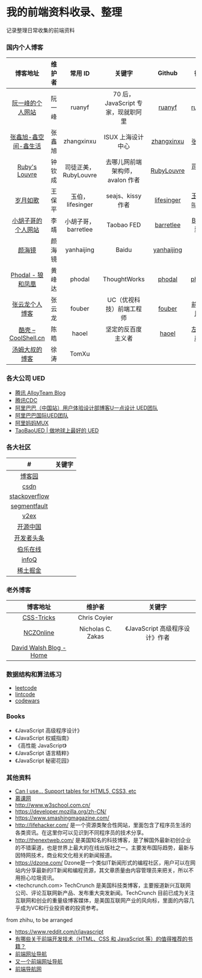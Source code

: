 # 我的前端资料收录、整理
记录整理日常收集的前端资料

### 国内个人博客

| 博客地址 | 维护者 | 常用 ID | 关键字 | Github | 微博 | 知乎 |
|:---:|:---:|:---:|:---:|:---:|:---:|:---:|
| [阮一峰的个人网站](http://www.ruanyifeng.com/home.html) | 阮一峰 | ruanyf | 70 后，JavaScript 专家，现就职阿里 | [ruanyf](https://github.com/ruanyf) | [ruanyf](http://weibo.com/ruanyf) | 
| [张鑫旭-鑫空间-鑫生活](http://www.zhangxinxu.com/wordpress/) | 张鑫旭 | zhangxinxu | ISUX 上海设计中心 | [zhangxinxu](https://github.com/zhangxinxu) | [张鑫旭](http://weibo.com/zhangxinxu) |
| [Ruby's Louvre](http://www.cnblogs.com/rubylouvre/) | 钟钦成 | 司徒正美，RubyLouvre | 去哪儿网前端架构师，avalon 作者 | [RubyLouvre](https://github.com/RubyLouvre) | [司徒正美](http://weibo.com/jslouvre) | [司徒正美](https://www.zhihu.com/people/si-tu-zheng-mei) |
| [岁月如歌](https://lifesinger.wordpress.com/) | 王保平 | 玉伯，lifesinger  | seajs、kissy 作者 | [lifesinger](https://github.com/lifesinger) | [玉伯也叫黑侠](http://weibo.com/lifesinger) | [玉伯](https://www.zhihu.com/people/lifesinger) |
| [小胡子哥的个人网站](http://www.barretlee.com/) | 李靖 | 小胡子哥，barretlee | Taobao FED | [barretlee](https://github.com/barretlee) | [Barret李靖](http://weibo.com/173248656) |
| [颜海镜](http://yanhaijing.com/) | 颜海镜 | yanhaijing | Baidu | [yanhaijing](https://github.com/yanhaijing) |  | [颜海镜](https://www.zhihu.com/people/yanhaijing) |
| [Phodal - 狼和凤凰](https://www.phodal.com/) | 黄峰达 | phodal | ThoughtWorks | [phodal](https://github.com/phodal) | [phodal](http://weibo.com/phodal) | [phodal](https://www.zhihu.com/people/phodal) |
| [张云龙个人博客](https://github.com/fouber/blog) | 张云龙 | fouber | UC（优视科技）前端工程师 | [fouber](https://github.com/fouber) | [前端农民工](http://www.weibo.com/fouber) | [张云龙](https://www.zhihu.com/people/fouber) |
| [酷壳 – CoolShell.cn](http://coolshell.cn/) | 陈皓 | haoel | 坚定的反百度主义者 | [haoel](https://github.com/haoel) | [左耳朵耗子](http://weibo.com/haoel) | 
| [汤姆大叔的博客](http://www.cnblogs.com/TomXu/) | 徐涛 | TomXu | 


### 各大公司 UED

- [腾讯 AlloyTeam Blog](http://www.alloyteam.com/)
- [腾讯CDC](http://cdc.tencent.com/)
- [阿里巴巴（中国站）用户体验设计部博客U一点设计 UED团队](http://www.aliued.cn/)
- [阿里巴巴国际UED团队](http://www.aliued.com/)
- [阿里妈妈MUX](http://mux.alimama.com/)
- [TaoBaoUED | 做地球上最好的 UED](http://ued.taobao.org/blog/)


### 各大社区

| # | 关键字 |
|:---:|:---:|
| [博客园](http://www.cnblogs.com/) |
| [csdn](http://www.csdn.net/) |
| [stackoverflow](http://stackoverflow.com/) |
| [segmentfault](https://segmentfault.com/) |
| [v2ex](http://v2ex.com/) |
| [开源中国](http://www.oschina.net/) |
| [开发者头条](http://toutiao.io/) |
| [伯乐在线](http://blog.jobbole.com/) |
| [infoQ](http://www.infoq.com/cn/) |
| [稀土掘金](http://gold.xitu.io/#/) | 



### 老外博客

| 博客地址 | 维护者 | 关键字 |
|:---:|:---:|:---:|
| [CSS-Tricks](https://css-tricks.com/) | Chris Coyier |
| [NCZOnline](https://www.nczonline.net/) | Nicholas C. Zakas | 《JavaScript 高级程序设计》作者 |
| [David Walsh Blog - Home](https://davidwalsh.name/) | 



### 数据结构和算法练习

- [leetcode](https://leetcode.com/)
- [lintcode](http://www.lintcode.com/zh-cn/)
- [codewars](https://www.codewars.com/)


### Books

- 《JavaScript 高级程序设计》
- 《JavaScript 权威指南》
- 《高性能 JavaScript》
- 《JavaScript 语言精粹》
- 《JavaScript 秘密花园》

### 其他资料

- [Can I use... Support tables for HTML5, CSS3, etc](http://caniuse.com/)
- [慕课网](http://www.imooc.com/)
- <http://www.w3school.com.cn/>
- <https://developer.mozilla.org/zh-CN/>
- <https://www.smashingmagazine.com/>
- <http://lifehacker.com/> 是一个资源类聚合性网站，里面包含了程序员生活的各类资讯。在这里你可以见识到不同程序员的技术分享。
- <http://thenextweb.com/> 是美国知名的科技博客，是了解国外最新初创企业的不错渠道，也是世界上最大的在线出版社之一。主要发布国际趋势，最新与因特网技术，商业和文化相关的新闻报道。
- <https://dzone.com/> Dzone是一个类似IT新闻形式的编程社区，用户可以在网站内分享最新的IT新闻和编程资源，其文章质量由内容管理员来把关，所以不用担心垃圾资讯。
- <techcrunch.com> TechCrunch 是美国科技类博客，主要报道新兴互联网公司、评论互联网新产品、发布重大突发新闻。TechCrunch 目前已成为关注互联网和创业的重量级博客媒体，是美国互联网产业的风向标，里面的内容几乎成为VC和行业投资者的投资参考。


from  zhihu, to be arranged

- <https://www.reddit.com/r/javascript>
- [有哪些关于前端开发技术（HTML、CSS 和 JavaScript 等）的值得推荐的书籍？](https://www.zhihu.com/question/19809484)
- [前端网址导航](http://whycss.com/)
- [又一个前端网址导航](http://blog.w3cub.com/navs/)
- [前端导航网](http://jsdig.com/)
